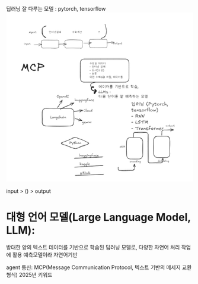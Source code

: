 딥러닝 잘 다루는 모델 : pytorch, tensorflow
![alt text](image.png)

input > () > output

# 대형 언어 모델(Large Language Model, LLM):
방대한 양의 텍스트 데이터를 기반으로 학습된 딥러닝 모델로, 다양한 자연어 처리 작업에 활용
예측모델이라 자연어기반


agent 통신: MCP(Message Communication Protocol, 텍스트 기반의 메세지 교환 형식)
2025년 키워드
